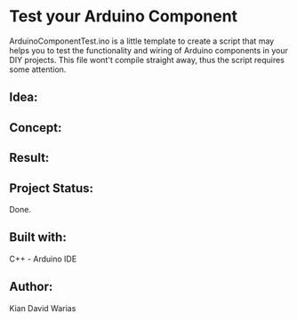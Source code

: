# Test your Arduino Component
ArduinoComponentTest.ino is a little template to create a script that may helps you to test the functionality and wiring of Arduino components in your DIY projects. 
This file wont't compile straight away, thus the script requires some attention.

## Idea:


## Concept:

## Result: 

## Project Status: 
Done.

## Built with:
C++ - Arduino IDE

## Author:
Kian David Warias

